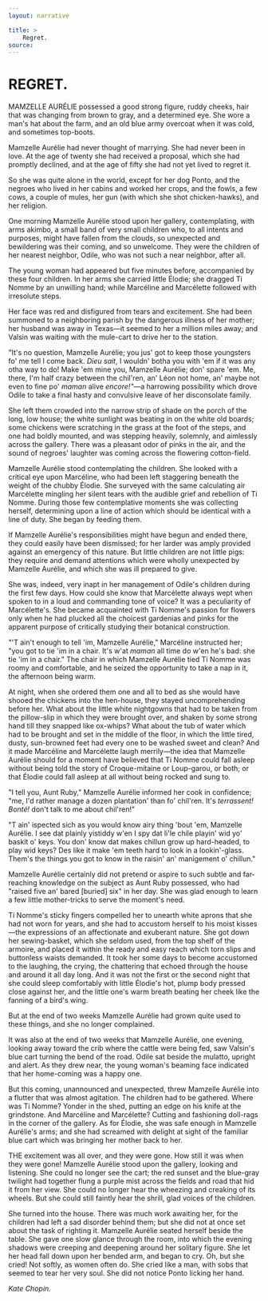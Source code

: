```yaml
---
layout: narrative

title: >
    Regret.
source: 
---
```


        
# REGRET.

  MAMZELLE AURÉLIE possessed a good strong figure, ruddy cheeks, hair that was changing from brown to gray, and a determined eye. She wore a man's hat about the farm, and an old blue army overcoat when it was cold, and sometimes top-boots. 

Mamzelle Aurélie had never thought of marrying.  She had never been in love.  At the age of twenty she had received a proposal, which she had promptly declined, and at the age of fifty she had not yet lived to regret it. 

So she was quite alone in the world, except for her dog Ponto, and the negroes who lived in her cabins and worked her crops, and the fowls, a few cows, a couple of mules, her gun (with which she shot chicken-hawks), and her religion. 

One morning Mamzelle Aurélie stood upon her gallery, contemplating, with arms akimbo, a small band of very small children who, to all intents and purposes, might have fallen from the clouds, so unexpected and bewildering was their coming, and so unwelcome.  They were the children of her nearest neighbor, Odile, who was not such a near neighbor, after all. 

The young woman had appeared but five minutes before, accompanied by these four children.  In her arms she carried little Élodie; she dragged Ti Nomme by an unwilling hand; while Marcéline and Marcélette followed with irresolute steps. 

Her face was red and disfigured from tears and excitement. She had been summoned to a neighboring parish by the dangerous illness of her mother; her husband was away in Texas—it seemed to her a million miles away; and Valsin was waiting with the mule-cart to drive her to the station. 

"It's no question, Mamzelle Aurélie; you jus' got to keep those youngsters fo' me tell I come back.  *Dieu sait*, I wouldn' botha you with 'em if it was any otha way to do!  Make 'em mine you, Mamzelle Aurélie; don' spare 'em.  Me, there, I'm half crazy between the chil'ren, an' Léon not home, an' maybe not even to fine po' *maman* alive *encore!"*—a harrowing   possibility which drove Odile to take a final hasty and convulsive leave of her disconsolate family. 

She left them crowded into the narrow strip of shade on the porch of the long, low house; the white sunlight was beating in on the white old boards; some chickens were scratching in the grass at the foot of the steps, and one had boldly mounted, and was stepping heavily, solemnly, and aimlessly across the gallery.  There was a pleasant odor of pinks in the air, and the sound of negroes' laughter was coming across the flowering cotton-field. 

Mamzelle Aurélie stood contemplating the children.  She looked with a critical eye upon Marcéline, who had been left staggering beneath the weight of the chubby Élodie.  She surveyed with the same calculating air Marcélette mingling her silent tears with the audible grief and rebellion of Ti Nomme.  During those few contemplative moments she was collecting herself, determining upon a line of action which should be identical with a line of duty. She began by feeding them. 

If Mamzelle Aurélie's responsibilities might have begun and ended there, they could easily have been dismissed; for her larder was amply provided against an emergency of this nature.  But little children are not little pigs: they require and demand attentions which were wholly unexpected by Mamzelle Aurélie, and which she was ill prepared to give. 

She was, indeed, very inapt in her management of Odile's children during the first few days.  How could she know that Marcélette always wept when spoken to in a loud and commanding tone of voice?  It was a peculiarity of Marcélette's.  She became acquainted with Ti Nomme's passion for flowers only when he had plucked all the choicest gardenias and pinks for the apparent purpose of critically studying their botanical construction. 

"'T ain't enough to tell 'im, Mamzelle Aurélie," Marcéline instructed her; "you got to tie 'im in a chair.  It's w'at *maman* all time do w'en he's bad: she tie 'im in a chair." The chair in which Mamzelle Aurélie tied Ti Nomme was roomy and comfortable, and he seized the opportunity to take a nap in it, the afternoon being warm. 

At night, when she ordered them one and all to bed as she would have shooed the chickens into the hen-house, they stayed uncomprehending before her.  What about the little white nightgowns that had to be taken from the pillow-slip in which they were brought over, and shaken by some strong hand till they snapped like ox-whips?  What about the tub of water which had to be brought and set in the middle of the floor, in which the little tired, dusty, sun-browned feet had every one to be washed sweet and clean?  And it made Marcéline and Marcélette laugh merrily—the idea that Mamzelle Aurélie should for a moment have believed that Ti Nomme could fall asleep without being told the story of Croque-mitaine or Loup-garou, or both; or that Élodie could fall asleep at all without being rocked and sung to. 

"I tell you, Aunt Ruby," Mamzelle Aurélie informed her cook in confidence; "me, I'd rather manage a dozen plantation' than fo' chil'ren.  It's *terrassent!  Bonté!* don't talk to me about chil'ren!" 

"T ain' ispected sich as you would know airy thing 'bout 'em, Mamzelle Aurélie.  I see dat plainly yistiddy w'en I spy dat li'le chile playin' wid yo' baskit o' keys.  You don' know dat makes chillun grow up hard-headed, to play wid keys?  Des like it make 'em teeth hard to look in a lookin'-glass.  Them's the things you got to know in the raisin' an' manigement o' chillun." 

Mamzelle Aurélie certainly did not pretend or aspire to such subtle and far-reaching knowledge on the subject as Aunt Ruby possessed, who had "raised five an' bared [buried] six" in her day. She was glad enough to learn a few little mother-tricks to serve the moment's need. 

Ti Nomme's sticky fingers compelled her to unearth white aprons that she had not worn for years, and she had to accustom herself to his moist kisses—the expressions of an affectionate and exuberant nature.  She got down her sewing-basket, which she seldom used, from the top shelf of the armoire, and placed it within the ready and easy reach which torn slips and buttonless waists demanded.  It took her some days to become accustomed to the laughing, the crying, the chattering that echoed through the house and around it all day long.  And it was not the first or the second night that she could sleep comfortably with little Élodie's hot, plump body pressed close against her, and the little one's warm breath beating her cheek like the fanning of a bird's wing. 

But at the end of two weeks Mamzelle Aurélie had grown quite used to these things, and she no longer complained. 

It was also at the end of two weeks that Mamzelle Aurélie, one evening, looking away toward the crib where the cattle were being fed, saw Valsin's blue cart turning the bend of the road. Odile sat beside the mulatto, upright and alert.  As they drew near, the young woman's beaming face indicated that her home-coming was a happy one. 

But this coming, unannounced and unexpected, threw Mamzelle Aurélie into a flutter that was almost agitation.  The children had to be gathered.  Where was Ti Nomme?  Yonder in the shed, putting an edge on his knife   at the grindstone.  And Marcéline and Marcélette?  Cutting and fashioning doll-rags in the corner of the gallery.  As for Élodie, she was safe enough in Mamzelle Aurélie's arms; and she had screamed with delight at sight of the familiar blue cart which was bringing her mother back to her.  

THE excitement was all over, and they were gone.  How still it was when they were gone!  Mamzelle Aurélie stood upon the gallery, looking and listening.  She could no longer see the cart; the red sunset and the blue-gray twilight had together flung a purple mist across the fields and road that hid it from her view.  She could no longer hear the wheezing and creaking of its wheels.  But she could still faintly hear the shrill, glad voices of the children. 

She turned into the house.  There was much work awaiting her, for the children had left a sad disorder behind them; but she did not at once set about the task of righting it.  Mamzelle Aurélie seated herself beside the table.  She gave one slow glance through the room, into which the evening shadows were creeping and deepening around her solitary figure.  She let her head fall down upon her bended arm, and began to cry.  Oh, but she cried!  Not softly, as women often do.  She cried like a man, with sobs that seemed to tear her very soul.  She did not notice Ponto licking her hand.

 *Kate Chopin.*     